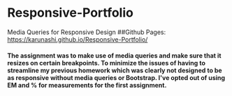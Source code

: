 # Responsive-Portfolio
Media Queries for Responsive Design
##Github Pages: https://karunashi.github.io/Responsive-Portfolio/

#### The assignment was to make use of media queries and make sure that it resizes on certain breakpoints. To minimize the issues of having to streamline my previous homework which was clearly not designed to be as responsive without media queries or Bootstrap. I've opted out of using EM and % for measurements for the first assignment.
